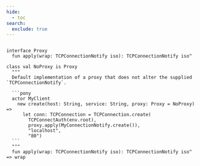 ```yaml
---
hide:
  - toc
search:
  exclude: true
---
```

```````pony linenums="1"

interface Proxy
  fun apply(wrap: TCPConnectionNotify iso): TCPConnectionNotify iso^

class val NoProxy is Proxy
  """
  Default implementation of a proxy that does not alter the supplied `TCPConnectionNotify`.

  ```pony
  actor MyClient
    new create(host: String, service: String, proxy: Proxy = NoProxy) =>
      let conn: TCPConnection = TCPConnection.create(
        TCPConnectAuth(env.root),
        proxy.apply(MyConnectionNotify.create()),
        "localhost",
        "80")
  ```
  """
  fun apply(wrap: TCPConnectionNotify iso): TCPConnectionNotify iso^ => wrap

```````